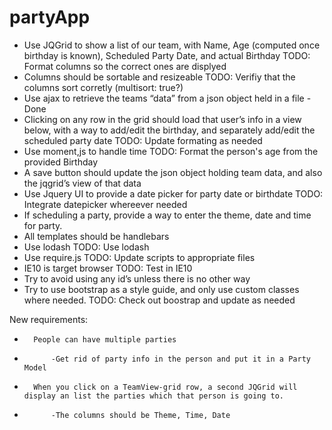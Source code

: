 partyApp
========
-	Use JQGrid to show a list of our team, with Name, Age (computed once birthday is known), Scheduled Party Date, and actual Birthday
		TODO: Format columns so the correct ones are displyed
-	Columns should be sortable and resizeable
		TODO: Verifiy that the columns sort corretly (multisort: true?) 
-	Use ajax to retrieve the teams “data” from a json object held in a file
		-Done
-	Clicking on any row in the grid should load that user’s info in a view below, with a way to add/edit the birthday, and separately add/edit the scheduled party date
		TODO: Update formating as needed
-	Use moment,js to handle time
		TODO: Format the person's age from the provided Birthday
-	A save button should update the json object holding team data, and also the jqgrid’s view of that data
-	Use Jquery UI to provide a date picker for party date or birthdate
		TODO: Integrate datepicker whereever needed
-	If scheduling a party, provide a way to enter the theme, date and time for party.
-	All templates should be handlebars
-	Use lodash
		TODO: Use lodash
-	Use require.js
		TODO: Update scripts to appropriate files
-	IE10 is target browser
		TODO: Test in IE10
-	Try to avoid using any id’s unless there is no other way
-	Try to use bootstrap as a style guide, and only use custom classes where needed.
		TODO: Check out boostrap and update as needed

New requirements:
-       People can have multiple parties
-       	-Get rid of party info in the person and put it in a Party Model
-       When you click on a TeamView-grid row, a second JQGrid will display an list the parties which that person is going to.
-       	-The columns should be Theme, Time, Date
